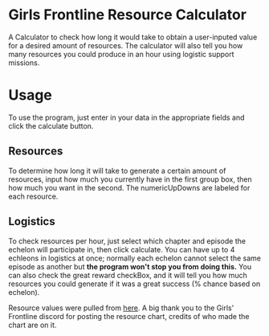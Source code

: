 # Girls Frontline Resource Calculator
A Calculator to check how long it would take to obtain a user-inputed value for a desired amount of resources.
The calculator will also tell you how many resources you could produce in an hour using logistic support missions.

# Usage
To use the program, just enter in your data in the appropriate fields and click the calculate button.

## Resources
To determine how long it will take to generate a certain amount of resources, input how much you currently have
in the first group box, then how much you want in the second. The numericUpDowns are labeled for each resource.

## Logistics
To check resources per hour, just select which chapter and episode the echelon will participate in, then click calculate.
You can have up to 4 echleons in logistics at once; normally each echelon cannot select the same episode as another
but **the program won't stop you from doing this.** You can also check the great reward checkBox, and it will tell you how much resources you could generate if it was a great success (% chance based on echelon).

Resource values were pulled from [here](https://i.imgur.com/Lpt8Fi2.png).
A big thank you to the Girls' Frontline discord for posting the resource chart, credits of who made the chart are on it.
